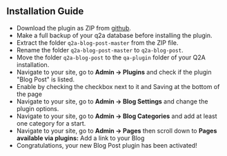 ## Installation Guide

- Download the plugin as ZIP from [github](https://github.com/JacksiroKe/q2a-blog-post).
- Make a full backup of your q2a database before installing the plugin.
- Extract the folder ``q2a-blog-post-master`` from the ZIP file.
- Rename the folder ``q2a-blog-post-master`` to ``q2a-blog-post``.
- Move the folder ``q2a-blog-post`` to the ``qa-plugin`` folder of your Q2A installation.
- Navigate to your site, go to **Admin -> Plugins** and check if the plugin "Blog Post" is listed.
- Enable by checking the checkbox next to it and Saving at the bottom of the page
- Navigate to your site, go to **Admin -> Blog Settings** and change the plugin options.
- Navigate to your site, go to **Admin -> Blog Categories** and add at least one category for a start.
- Navigate to your site, go to **Admin -> Pages** then scroll down to **Pages available via plugins:** Add a link to your Blog
- Congratulations, your new Blog Post plugin has been activated!
